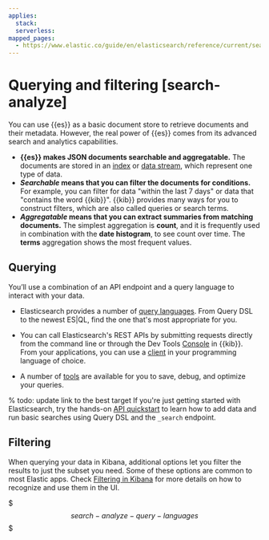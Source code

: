 ```yaml
---
applies:
  stack:
  serverless:
mapped_pages:
  - https://www.elastic.co/guide/en/elasticsearch/reference/current/search-analyze.html
---
```


# Querying and filtering [search-analyze]

You can use {{es}} as a basic document store to retrieve documents and their metadata. However, the real power of {{es}} comes from its advanced search and analytics capabilities.

* **{{es}} makes JSON documents searchable and aggregatable.** The documents are stored in an [index](/manage-data/data-store/index-basics.md) or [data stream](/manage-data/data-store/index-types/data-streams.md), which represent one type of data.
* ***Searchable* means that you can filter the documents for conditions.** For example, you can filter for data "within the last 7 days" or data that "contains the word {{kib}}". {{kib}} provides many ways for you to construct filters, which are also called queries or search terms.
* ***Aggregatable* means that you can extract summaries from matching documents.** The simplest aggregation is **count**, and it is frequently used in combination with the **date histogram**, to see count over time. The **terms** aggregation shows the most frequent values.

## Querying

You’ll use a combination of an API endpoint and a query language to interact with your data.

- Elasticsearch provides a number of [query languages](/explore-analyze/query-filter/languages.md). From Query DSL to the newest ES|QL, find the one that's most appropriate for you.

- You can call Elasticsearch's REST APIs by submitting requests directly from the command line or through the Dev Tools [Console](/explore-analyze/query-filter/tools/console.md) in {{kib}}. From your applications, you can use a [client](https://www.elastic.co/guide/en/elasticsearch/client/index.html) in your programming language of choice.

- A number of [tools](/explore-analyze/query-filter/tools.md) are available for you to save, debug, and optimize your queries.

% todo: update link to the best target
If you're just getting started with Elasticsearch, try the hands-on [API quickstart](/solutions/search/elasticsearch-basics-quickstart.md) to learn how to add data and run basic searches using Query DSL and the `_search` endpoint.

## Filtering

When querying your data in Kibana, additional options let you filter the results to just the subset you need. Some of these options are common to most Elastic apps. Check [Filtering in Kibana](/explore-analyze/query-filter/filtering.md) for more details on how to recognize and use them in the UI.

$$$search-analyze-query-languages$$$
